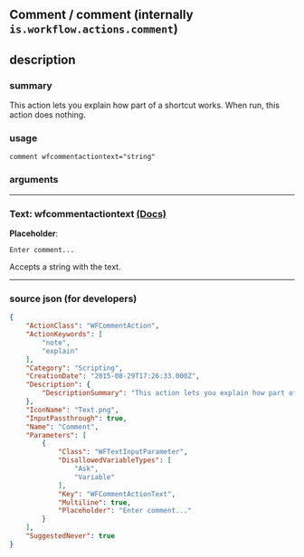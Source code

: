 
## Comment / comment (internally `is.workflow.actions.comment`)


## description

### summary

This action lets you explain how part of a shortcut works. When run, this action does nothing.


### usage
```
comment wfcommentactiontext="string"
```

### arguments

---

### Text: wfcommentactiontext [(Docs)](https://pfgithub.github.io/shortcutslang/gettingstarted#text-field)
**Placeholder**:
```
Enter comment...
```


Accepts a string 
with the text.

---

### source json (for developers)

```json
{
	"ActionClass": "WFCommentAction",
	"ActionKeywords": [
		"note",
		"explain"
	],
	"Category": "Scripting",
	"CreationDate": "2015-08-29T17:26:33.000Z",
	"Description": {
		"DescriptionSummary": "This action lets you explain how part of a shortcut works. When run, this action does nothing."
	},
	"IconName": "Text.png",
	"InputPassthrough": true,
	"Name": "Comment",
	"Parameters": [
		{
			"Class": "WFTextInputParameter",
			"DisallowedVariableTypes": [
				"Ask",
				"Variable"
			],
			"Key": "WFCommentActionText",
			"Multiline": true,
			"Placeholder": "Enter comment..."
		}
	],
	"SuggestedNever": true
}
```
